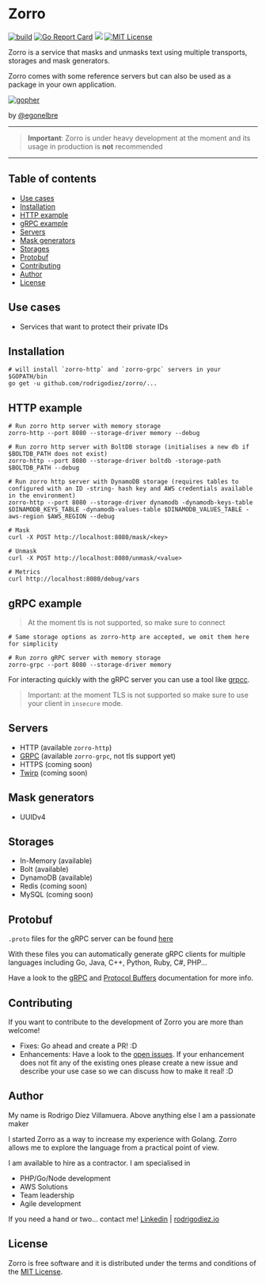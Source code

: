 # Zorro

[![build](	https://img.shields.io/travis/rodrigodiez/zorro.svg)](https://travis-ci.org/rodrigodiez/zorro)
[![Go Report Card](https://goreportcard.com/badge/github.com/rodrigodiez/zorro)](https://goreportcard.com/report/github.com/rodrigodiez/zorro)
[![](https://img.shields.io/badge/godoc-reference-5272B4.svg?style=flat-square)](https://godoc.org/github.com/rodrigodiez/zorro)
[![MIT License](https://img.shields.io/github/license/rodrigodiez/zorro.svg)](https://github.com/rodrigodiez/zorro/blob/master/LICENSE.md)

Zorro is a service that masks and unmasks text using multiple transports, storages and mask generators.

Zorro comes with some reference servers but can also be used as a package in your own application.

[![gopher](https://github.com/egonelbre/gophers/raw/master/.thumb/vector/superhero/standing.png)](https://github.com/egonelbre/gophers)

by [@egonelbre](https://github.com/egonelbre/gophers)

---

> **Important**: Zorro is under heavy development at the moment and its usage in production is **not** recommended

---

## Table of contents
- [Use cases](#use-cases)
- [Installation](#installation)
- [HTTP example](#http-example)
- [gRPC example](#grpc-example)
- [Servers](#servers)
- [Mask generators](#mask-generators)
- [Storages](#storages)
- [Protobuf](#protobuf)
- [Contributing](#contributing)
- [Author](#author)
- [License](#License)

## Use cases
- Services that want to protect their private IDs

## Installation
```
# will install `zorro-http` and `zorro-grpc` servers in your $GOPATH/bin
go get -u github.com/rodrigodiez/zorro/...
```

## HTTP example
```
# Run zorro http server with memory storage
zorro-http --port 8080 --storage-driver memory --debug

# Run zorro http server with BoltDB storage (initialises a new db if $BOLTDB_PATH does not exist)
zorro-http --port 8080 --storage-driver boltdb -storage-path $BOLTDB_PATH --debug

# Run zorro http server with DynamoDB storage (requires tables to configured with an ID -string- hash key and AWS credentials available in the environment)
zorro-http --port 8080 --storage-driver dynamodb -dynamodb-keys-table $DINAMODB_KEYS_TABLE -dynamodb-values-table $DINAMODB_VALUES_TABLE -aws-region $AWS_REGION --debug

# Mask
curl -X POST http://localhost:8080/mask/<key>

# Unmask
curl -X POST http://localhost:8080/unmask/<value>

# Metrics
curl http://localhost:8080/debug/vars
```

## gRPC example
> At the moment tls is not supported, so make sure to connect

```
# Same storage options as zorro-http are accepted, we omit them here for simplicity

# Run zorro gRPC server with memory storage
zorro-grpc --port 8080 --storage-driver memory
```

For interacting quickly with the gRPC server you can use a tool like [grpcc](https://github.com/njpatel/grpcc).

> Important: at the moment TLS is not supported so make sure to use your client in `insecure` mode.

## Servers
- HTTP (available `zorro-http`)
- [GRPC](https://grpc.io/) (available `zorro-grpc`, not tls support yet)
- HTTPS (coming soon)
- [Twirp](https://github.com/twitchtv/twirp) (coming soon)

## Mask generators
- UUIDv4

## Storages
- In-Memory (available)
- Bolt (available)
- DynamoDB (available)
- Redis (coming soon)
- MySQL (coming soon)

## Protobuf
`.proto` files for the gRPC server can be found [here](../blow/master/pb)

With these files you can automatically generate gRPC clients for multiple languages including Go, Java, C++, Python, Ruby, C#, PHP...

Have a look to the [gRPC](https://grpc.io/) and [Protocol Buffers](https://developers.google.com/protocol-buffers/) documentation for more info.

## Contributing
If you want to contribute to the development of Zorro you are more than welcome!

- Fixes: Go ahead and create a PR! :D
- Enhancements: Have a look to the [open issues](https://github.com/rodrigodiez/zorro/issues). If your enhancement does not fit any of the existing ones please create a new issue and describe your use case so we can discuss how to make it real! :D

## Author
My name is Rodrigo Díez Villamuera. Above anything else I am a passionate maker

I started Zorro as a way to increase my experience with Golang. Zorro allows me to explore the language from a practical point of view.

I am available to hire as a contractor. I am specialised in

- PHP/Go/Node development
- AWS Solutions
- Team leadership
- Agile development

If you need a hand or two... contact me!
[Linkedin](https://www.linkedin.com/in/rodrigodiezvillamuera/) | [rodrigodiez.io](http://rodrigodiez.io)

## License
Zorro is free software and it is distributed under the terms and conditions of the [MIT License](https://choosealicense.com/licenses/mit/).
